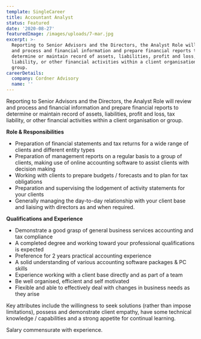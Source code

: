 ```yaml
---
template: SingleCareer
title: Accountant Analyst
status: Featured
date: '2020-08-27'
featuredImage: /images/uploads/7-mar.jpg
excerpt: >-
  Reporting to Senior Advisors and the Directors, the Analyst Role will review
  and process and financial information and prepare financial reports to
  determine or maintain record of assets, liabilities, profit and loss, tax
  liability, or other financial activities within a client organisation or
  group.
careerDetails:
  company: Cordner Advisory
  name: ''
---
```

Reporting to Senior Advisors and the Directors, the Analyst Role will review and process and financial information and prepare financial reports to determine or maintain record of assets, liabilities, profit and loss, tax liability, or other financial activities within a client organisation or group.

**Role & Responsibilities**  

* Preparation of financial statements and tax returns for a wide range of clients and different entity types
* Preparation of management reports on a regular basis to a group of clients, making use of online accounting software to assist clients with decision making
* Working with clients to prepare budgets / forecasts and to plan for tax obligations
* Preparation and supervising the lodgement of activity statements for your clients
* Generally managing the day-to-day relationship with your client base and liaising with directors as and when required.

**Qualifications and Experience**

* Demonstrate a good grasp of general business services accounting and tax compliance 
* A completed degree and working toward your professional qualifications is expected
* Preference for 2 years practical accounting experience
* A solid understanding of various accounting software packages & PC skills
* Experience working with a client base directly and as part of a team
* Be well organised, efficient and self motivated 
* Flexible and able to effectively deal with changes in business needs as they arise

Key attributes include the willingness to seek solutions (rather than impose limitations), possess and demonstrate client empathy, have some technical knowledge / capabilities and a strong appetite for continual learning.

Salary commensurate with experience.
